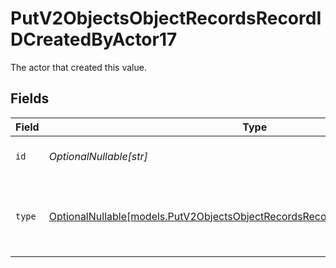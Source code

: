 # PutV2ObjectsObjectRecordsRecordIDCreatedByActor17

The actor that created this value.


## Fields

| Field                                                                                                                                                | Type                                                                                                                                                 | Required                                                                                                                                             | Description                                                                                                                                          |
| ---------------------------------------------------------------------------------------------------------------------------------------------------- | ---------------------------------------------------------------------------------------------------------------------------------------------------- | ---------------------------------------------------------------------------------------------------------------------------------------------------- | ---------------------------------------------------------------------------------------------------------------------------------------------------- |
| `id`                                                                                                                                                 | *OptionalNullable[str]*                                                                                                                              | :heavy_minus_sign:                                                                                                                                   | An ID to identify the actor.                                                                                                                         |
| `type`                                                                                                                                               | [OptionalNullable[models.PutV2ObjectsObjectRecordsRecordIDCreatedByActorType17]](../models/putv2objectsobjectrecordsrecordidcreatedbyactortype17.md) | :heavy_minus_sign:                                                                                                                                   | The type of actor. [Read more information on actor types here](/docs/actors).                                                                        |